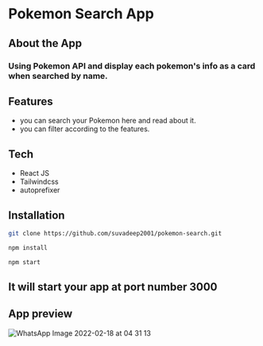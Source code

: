 # Pokemon Search App 

## About the App

### Using Pokemon API and display each pokemon's info as a card when searched by name. 

## Features

- you can search your Pokemon here and read about it.
- you can filter according to the features.

## Tech

- React JS
- Tailwindcss
- autoprefixer

## Installation

```sh
git clone https://github.com/suvadeep2001/pokemon-search.git

npm install

npm start
```

## It will start your app at port number 3000

## App preview

![WhatsApp Image 2022-02-18 at 04 31 13](https://user-images.githubusercontent.com/68159874/154586143-2ed63175-cdfd-4c38-a67e-ec2f9ae7c119.jpeg)




